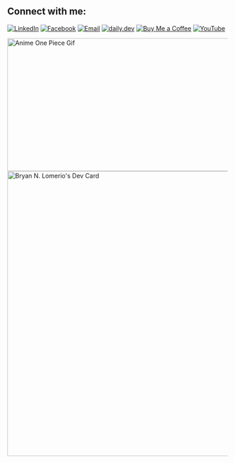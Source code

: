 ## Connect with me:
[![LinkedIn](https://img.shields.io/badge/LinkedIn-0077B5?style=for-the-badge&logo=linkedin&logoColor=white)](https://www.linkedin.com/in/bryan-lomerio-26562123a)
[![Facebook](https://img.shields.io/badge/Facebook-1877F2?style=for-the-badge&logo=facebook&logoColor=white)](https://www.facebook.com/profile.php?id=100093050435995) [![Email](https://img.shields.io/badge/Email-D14836?style=for-the-badge&logo=gmail&logoColor=white)](mailto:bryanlomerioanino@gmail.com) [![daily.dev](https://img.shields.io/badge/daily.dev-0A0A0A?style=for-the-badge&logo=daily.dev&logoColor=white)](https://app.daily.dev/bryannlomerio) [![Buy Me a Coffee](https://img.shields.io/badge/Buy_Me_a_Coffee-FFDD00?style=for-the-badge&logo=buy-me-a-coffee&logoColor=black)](https://www.buymeacoffee.com/aninooo) [![YouTube](https://img.shields.io/badge/YouTube-FF0000?style=for-the-badge&logo=youtube&logoColor=white)](https://www.youtube.com/@bryanlomerio2762)







<img width="540" height="304" class="img-responsive" src="https://giffiles.alphacoders.com/220/220417.gif" alt="Anime One Piece Gif" title="Anime One Piece Gif">
<a href="https://app.daily.dev/bryannlomerio"><img src="https://api.daily.dev/devcards/v2/mHO04tNYIlQwbivbCY7Am.png?type=wide&r=fd3" width="652" alt="Bryan N. Lomerio's Dev Card"/></a>
